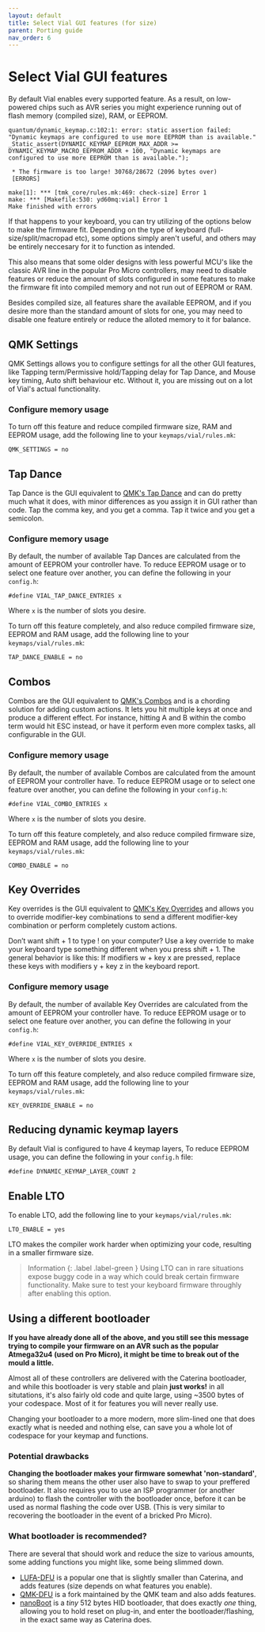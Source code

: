 ```yaml
---
layout: default
title: Select Vial GUI features (for size)
parent: Porting guide
nav_order: 6
---
```


# Select Vial GUI features

By default Vial enables every supported feature. As a result, on low-powered chips such as AVR series you might experience running out of flash memory (compiled size), RAM, or EEPROM.

```
quantum/dynamic_keymap.c:102:1: error: static assertion failed: "Dynamic keymaps are configured to use more EEPROM than is available."
_Static_assert(DYNAMIC_KEYMAP_EEPROM_MAX_ADDR >= DYNAMIC_KEYMAP_MACRO_EEPROM_ADDR + 100, "Dynamic keymaps are configured to use more EEPROM than is available.");
```

```
 * The firmware is too large! 30768/28672 (2096 bytes over)
 [ERRORS]

make[1]: *** [tmk_core/rules.mk:469: check-size] Error 1
make: *** [Makefile:530: yd60mq:vial] Error 1
Make finished with errors
```

If that happens to your keyboard, you can try utilizing of the options below to make the firmware fit. Depending on the type of keyboard (full-size/split/macropad etc), some options simply aren't useful, and others may be entirely neccesary for it to function as intended.

This also means that some older designs with less powerful MCU's like the classic AVR line in the popular Pro Micro controllers, may need to disable features or reduce the amount of slots configured in some features to make the firmware fit into compiled memory and not run out of EEPROM or RAM.

Besides compiled size, all features share the available EEPROM, and if you desire more than the standard amount of slots for one, you may need to disable one feature entirely or reduce the alloted memory to it for balance.

## QMK Settings

QMK Settings allows you to configure settings for all the other GUI features, like Tapping term/Permissive hold/Tapping delay for Tap Dance, and Mouse key timing, Auto shift behaviour etc. Without it, you are missing out on a lot of Vial's actual functionality.

### Configure memory usage

To turn off this feature and reduce compiled firmware size, RAM and EEPROM usage, add the following line to your `keymaps/vial/rules.mk`:

```
QMK_SETTINGS = no
```

## Tap Dance

Tap Dance is the GUI equivalent to [QMK's Tap Dance](https://docs.qmk.fm/#/feature_tap_dance) and can do pretty much what it does, with minor differences as you assign it in GUI rather than code. Tap the comma key, and you get a comma. Tap it twice and you get a semicolon.

### Configure memory usage

By default, the number of available Tap Dances are calculated from the amount of EEPROM your controller have. To reduce EEPROM usage or to select one feature over another, you can define the following in your `config.h`:

```
#define VIAL_TAP_DANCE_ENTRIES x
```

Where `x` is the number of slots you desire.

To turn off this feature completely, and also reduce compiled firmware size, EEPROM and RAM usage, add the following line to your `keymaps/vial/rules.mk`:

```
TAP_DANCE_ENABLE = no
```

## Combos

Combos are the GUI equivalent to [QMK's Combos](https://docs.qmk.fm/#/feature_combo?id=combos) and is a chording solution for adding custom actions. It lets you hit multiple keys at once and produce a different effect. For instance, hitting A and B within the combo term would hit ESC instead, or have it perform even more complex tasks, all configurable in the GUI.

### Configure memory usage

By default, the number of available Combos are calculated from the amount of EEPROM your controller have. To reduce EEPROM usage or to select one feature over another, you can define the following in your `config.h`:

```
#define VIAL_COMBO_ENTRIES x
```

Where `x` is the number of slots you desire.

To turn off this feature completely, and also reduce compiled firmware size, EEPROM and RAM usage, add the following line to your `keymaps/vial/rules.mk`:

```
COMBO_ENABLE = no
```

## Key Overrides

Key overrides is the GUI equivalent to [QMK's Key Overrides](https://docs.qmk.fm/#/feature_key_overrides) and allows you to override modifier-key combinations to send a different modifier-key combination or perform completely custom actions.

Don’t want shift + 1 to type ! on your computer? Use a key override to make your keyboard type something different when you press shift + 1. The general behavior is like this: If modifiers w + key x are pressed, replace these keys with modifiers y + key z in the keyboard report.

### Configure memory usage

By default, the number of available Key Overrides are calculated from the amount of EEPROM your controller have. To reduce EEPROM usage or to select one feature over another, you can define the following in your `config.h`:

```
#define VIAL_KEY_OVERRIDE_ENTRIES x
```

Where `x` is the number of slots you desire.

To turn off this feature completely, and also reduce compiled firmware size, EEPROM and RAM usage, add the following line to your `keymaps/vial/rules.mk`:

```
KEY_OVERRIDE_ENABLE = no
```

## Reducing dynamic keymap layers

By default Vial is configured to have 4 keymap layers, To reduce EEPROM usage, you can define the following in your `config.h` file:

```
#define DYNAMIC_KEYMAP_LAYER_COUNT 2
```

## Enable LTO

To enable LTO, add the following line to your `keymaps/vial/rules.mk`:

```
LTO_ENABLE = yes
```

LTO makes the compiler work harder when optimizing your code, resulting in a smaller firmware size.

> Information
> {: .label .label-green }
> Using LTO can in rare situations expose buggy code in a way which could break certain firmware functionality. Make sure to test your keyboard firmware throughly after enabling this option.

## Using a different bootloader

**If you have already done all of the above, and you still see this message trying to compile your firmware on an AVR such as the popular Atmega32u4 (used on Pro Micro), it might be time to break out of the mould a little.**

Almost all of these controllers are delivered with the Caterina bootloader, and while this bootloader is very stable and plain **just works!** in all situtations, it's also fairly old code and quite large, using ~3500 bytes of your codespace. Most of it for features you will never really use.

Changing your bootloader to a more modern, more slim-lined one that does exactly what is needed and nothing else, can save you a whole lot of codespace for your keymap and functions.

### Potential drawbacks

**Changing the bootloader makes your firmware somewhat 'non-standard'**, so sharing them means the other user also have to swap to your preffered bootloader. It also requires you to use an ISP programmer (or another arduino) to flash the controller with the bootloader once, before it can be used as normal flashing the code over USB. (This is very similar to recovering the bootloader in the event of a bricked Pro Micro).

### What bootloader is recommended?

There are several that should work and reduce the size to various amounts, some adding functions you might like, some being slimmed down.
* [LUFA-DFU](https://github.com/abcminiuser/lufa) is a popular one that is slightly smaller than Caterina, and adds features (size depends on what features you enable).
* [QMK-DFU](https://github.com/qmk/lufa) is a fork maintained by the QMK team and also adds features.
* [nanoBoot](https://github.com/osamuaoki/nanoBoot) is a _tiny_ 512 bytes HID bootloader, that does exactly _one_ thing, allowing you to hold reset on plug-in, and enter the bootloader/flashing, in the exact same way as Caterina does.
